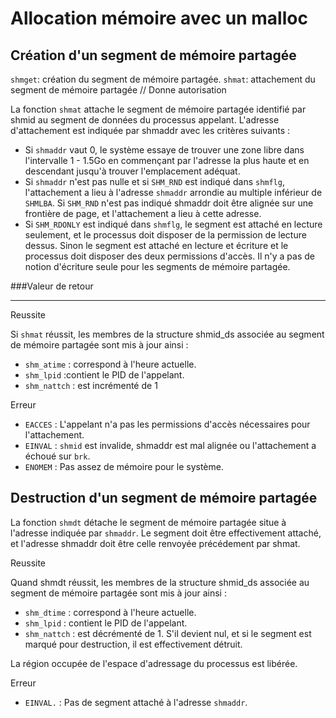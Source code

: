 Allocation mémoire avec un malloc
=================================

Création d'un segment de mémoire partagée
-----------------------------------------

`shmget`: création du segment de mémoire partagée.
`shmat`: attachement du segment de mémoire partagée // Donne autorisation 

La fonction `shmat` attache le segment de mémoire partagée identifié par shmid au segment de données du processus appelant. L'adresse d'attachement est indiquée par shmaddr avec les critères suivants :

 - Si `shmaddr` vaut 0, le système essaye de trouver une zone libre dans l'intervalle 1 - 1.5Go en commençant par l'adresse la plus haute et en descendant jusqu'à trouver l'emplacement adéquat.
 - Si `shmaddr` n'est pas nulle et si `SHM_RND` est indiqué dans `shmflg`, l'attachement a lieu à l'adresse `shmaddr` arrondie au multiple inférieur de `SHMLBA`. Si `SHM_RND` n'est pas indiqué shmaddr doit être alignée sur une frontière de page, et l'attachement a lieu à cette adresse.
 - Si `SHM_RDONLY` est indiqué dans `shmflg`, le segment est attaché en lecture seulement, et le processus doit disposer de la permission de lecture dessus. Sinon le segment est attaché en lecture et écriture et le processus doit disposer des deux permissions d'accès. Il n'y a pas de notion d'écriture seule pour les segments de mémoire partagée.
	
	
###Valeur de retour
- - - - - - - - 
Reussite
	
Si `shmat` réussit, les membres de la structure shmid_ds associée au segment de mémoire partagée sont mis à jour ainsi :

- `shm_atime` : correspond à l'heure actuelle.
- `shm_lpid` :contient le PID de l'appelant.
- `shm_nattch` : est incrémenté de 1
	
Erreur

- `EACCES` : L'appelant n'a pas les permissions d'accès nécessaires pour l'attachement.
- `EINVAL` : `shmid` est invalide, shmaddr est mal alignée ou l'attachement a échoué sur `brk`.
- `ENOMEM` : Pas assez de mémoire pour le système.
	

Destruction d'un segment de mémoire partagée
--------------------------------------------

La fonction `shmdt` détache le segment de mémoire partagée situe à l'adresse indiquée par `shmaddr`. Le segment doit être effectivement attaché, et l'adresse shmaddr doit être celle renvoyée précédement par shmat.
	
Reussite

	
Quand shmdt réussit, les membres de la structure shmid_ds associée au segment de mémoire partagée sont mis à jour ainsi :
- `shm_dtime` : correspond à l'heure actuelle.
- `shm_lpid` : contient le PID de l'appelant.
- `shm_nattch` : est décrémenté de 1. S'il devient nul, et si le segment est marqué pour destruction, il est effectivement détruit.


La région occupée de l'espace d'adressage du processus est libérée.
		
Erreur	
- `EINVAL.` : Pas de segment attaché à l'adresse `shmaddr`.